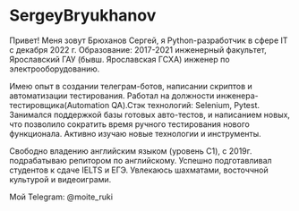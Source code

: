 # SergeyBryukhanov

Привет! Меня зовут Брюханов Сергей, я Python-разработчик в сфере IT с декабря 2022 г.
Образование: 2017-2021 инженерный факультет, Ярославский ГАУ (бывш. Ярославская ГСХА) инженер по электрооборудованию.

Имею опыт в создании телеграм-ботов, написании скриптов и автоматизации тестирования. Работал на должности инженера-тестировщика(Automation QA).Стэк технологий: Selenium, Pytest.
Занимался поддержкой базы готовых авто-тестов, и написанием новых, что позволило сократить время ручного тестирования нового функционала. Активно изучаю новые технологии и инструменты.

Свободно владению английским языком (уровень C1), с 2019г. подрабатываю репитором по английскому. Успешно подготавливал студентов к сдаче IELTS и ЕГЭ.
Увлекаюсь шахматами, восточчной культурой и видеоиграми.

Мой Telegram: @moite_ruki
